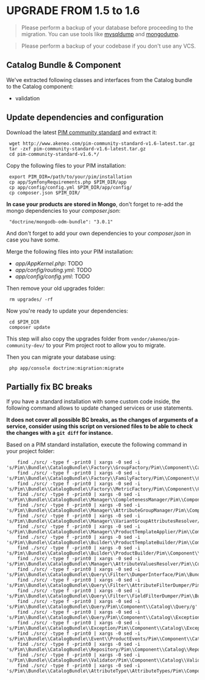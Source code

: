 # UPGRADE FROM 1.5 to 1.6

> Please perform a backup of your database before proceeding to the migration. You can use tools like  [mysqldump](http://dev.mysql.com/doc/refman/5.1/en/mysqldump.html) and [mongodump](http://docs.mongodb.org/manual/reference/program/mongodump/).

> Please perform a backup of your codebase if you don't use any VCS.

## Catalog Bundle & Component

We've extracted following classes and interfaces from the Catalog bundle to the Catalog component:
 - validation
 
## Update dependencies and configuration

Download the latest [PIM community standard](http://www.akeneo.com/download/) and extract it:

```
 wget http://www.akeneo.com/pim-community-standard-v1.6-latest.tar.gz
 tar -zxf pim-community-standard-v1.6-latest.tar.gz
 cd pim-community-standard-v1.6.*/
```

Copy the following files to your PIM installation:

```
 export PIM_DIR=/path/to/your/pim/installation
 cp app/SymfonyRequirements.php $PIM_DIR/app
 cp app/config/config.yml $PIM_DIR/app/config/
 cp composer.json $PIM_DIR/
```

**In case your products are stored in Mongo**, don't forget to re-add the mongo dependencies to your *composer.json*:

```
 "doctrine/mongodb-odm-bundle": "3.0.1"
```

And don't forget to add your own dependencies to your *composer.json* in case you have some.

Merge the following files into your PIM installation:
 - *app/AppKernel.php*: TODO
 - *app/config/routing.yml*: TODO
 - *app/config/config.yml*: TODO

Then remove your old upgrades folder:
```
 rm upgrades/ -rf
```

Now you're ready to update your dependencies:

```
 cd $PIM_DIR
 composer update
```

This step will also copy the upgrades folder from `vendor/akeneo/pim-community-dev/` to your Pim project root to allow you to migrate.

Then you can migrate your database using:

```
 php app/console doctrine:migration:migrate
```

## Partially fix BC breaks

If you have a standard installation with some custom code inside, the following command allows to update changed services or use statements.

**It does not cover all possible BC breaks, as the changes of arguments of a service, consider using this script on versioned files to be able to check the changes with a `git diff` for instance.**

Based on a PIM standard installation, execute the following command in your project folder:

```
    find ./src/ -type f -print0 | xargs -0 sed -i 's/Pim\\Bundle\\CatalogBundle\\Factory\\GroupFactory/Pim\\Component\\Catalog\\Factory\\GroupFactory/g'
    find ./src/ -type f -print0 | xargs -0 sed -i 's/Pim\\Bundle\\CatalogBundle\\Factory\\FamilyFactory/Pim\\Component\\Catalog\\Factory\\FamilyFactory/g'
    find ./src/ -type f -print0 | xargs -0 sed -i 's/Pim\\Bundle\\CatalogBundle\\Factory\\MetricFactory/Pim\\Component\\Catalog\\Factory\\MetricFactory/g'
    find ./src/ -type f -print0 | xargs -0 sed -i 's/Pim\\Bundle\\CatalogBundle\\Manager\\CompletenessManager/Pim\\Component\\Catalog\\Manager\\CompletenessManager/g'
    find ./src/ -type f -print0 | xargs -0 sed -i 's/Pim\\Bundle\\CatalogBundle\\Manager\\AttributeGroupManager/Pim\\Component\\Catalog\\Manager\\AttributeGroupManager/g'
    find ./src/ -type f -print0 | xargs -0 sed -i 's/Pim\\Bundle\\CatalogBundle\\Manager\\VariantGroupAttributesResolver/Pim\\Component\\Catalog\\Manager\\VariantGroupAttributesResolver/g'
    find ./src/ -type f -print0 | xargs -0 sed -i 's/Pim\\Bundle\\CatalogBundle\\Manager\\ProductTemplateApplier/Pim\\Component\\Catalog\\Manager\\ProductTemplateApplier/g'
    find ./src/ -type f -print0 | xargs -0 sed -i 's/Pim\\Bundle\\CatalogBundle\\Builder\\ProductTemplateBuilder/Pim\\Component\\Catalog\\Builder\\ProductTemplateBuilder/g'
    find ./src/ -type f -print0 | xargs -0 sed -i 's/Pim\\Bundle\\CatalogBundle\\Builder\\ProductBuilder/Pim\\Component\\Catalog\\Builder\\ProductBuilder/g'
    find ./src/ -type f -print0 | xargs -0 sed -i 's/Pim\\Bundle\\CatalogBundle\\Manager\\AttributeValuesResolver/Pim\\Component\\Catalog\\Manager\\AttributeValuesResolver/g'
    find ./src/ -type f -print0 | xargs -0 sed -i 's/Pim\\Bundle\\CatalogBundle\\Query\\Filter\\DumperInterface/Pim\\Bundle\\CatalogBundle\\Command\\DumperInterface/g'
    find ./src/ -type f -print0 | xargs -0 sed -i 's/Pim\\Bundle\\CatalogBundle\\Query\\Filter\\AttributeFilterDumper/Pim\\Bundle\\CatalogBundle\\Command\\ProductQueryHelp\\AttributeFilterDumper/g'
    find ./src/ -type f -print0 | xargs -0 sed -i 's/Pim\\Bundle\\CatalogBundle\\Query\\Filter\\FieldFilterDumper/Pim\\Bundle\\CatalogBundle\\Command\\ProductQueryHelp\\FieldFilterDumper/g'
    find ./src/ -type f -print0 | xargs -0 sed -i 's/Pim\\Bundle\\CatalogBundle\\Query/Pim\\Component\\Catalog\\Query/g'
    find ./src/ -type f -print0 | xargs -0 sed -i 's/Pim\\Bundle\\CatalogBundle\\Query/Pim\\Component\\Catalog\\Exception/g'
    find ./src/ -type f -print0 | xargs -0 sed -i 's/Pim\\Bundle\\CatalogBundle\\Exception/Pim\\Component\\Catalog\\Exception/g'
    find ./src/ -type f -print0 | xargs -0 sed -i 's/Pim\\Bundle\\CatalogBundle\\Event\\ProductEvents/Pim\\Component\\Catalog\\ProductEvents/g'
    find ./src/ -type f -print0 | xargs -0 sed -i 's/Pim\\Bundle\\CatalogBundle\\Repository/Pim\\Component\\Catalog\\Repository/g'
    find ./src/ -type f -print0 | xargs -0 sed -i 's/Pim\\Bundle\\CatalogBundle\\Validator/Pim\\Component\\Catalog\\Validator/g'
    find ./src/ -type f -print0 | xargs -0 sed -i 's/Pim\\Bundle\\CatalogBundle\\AttributeType\\AttributeTypes/Pim\\Component\\Catalog\\AttributeTypes/g'
```
